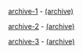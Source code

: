 [archive-1](https://www.nytimes.com/wirecutter/blog/diy-stock-tank-pool/) - <a class="archival" aria-label="Internet Archive copy of previous link" href="http://web.archive.org/web/https://www.nytimes.com/wirecutter/blog/diy-stock-tank-pool/">(archive)</a>

[archive-2](https://www.nytimes.com/wirecutter/blog/diy-stock-tank-pool/) - <a class="archival" aria-label="Internet Archive copy of previous link" href="http://web.archive.org/web/https://www.nytimes.com/wirecutter/blog/diy-stock-tank-pool/">(archive)</a>

[archive-3](https://yahoo.com) - <a class="archival" aria-label="Internet Archive copy of previous link" href="http://web.archive.org/web/https://yahoo.com">(archive)</a>
